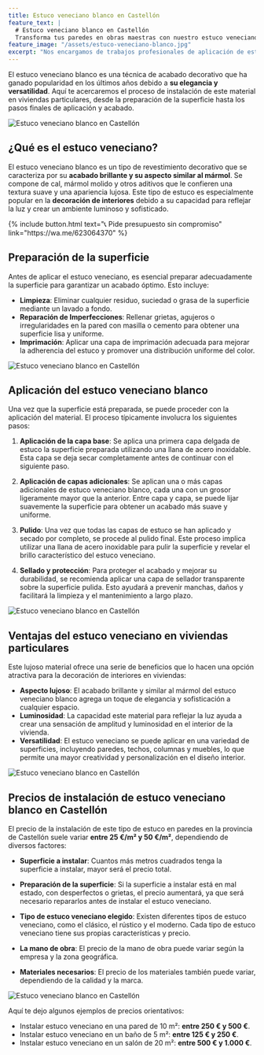 ```yaml
---
title: Estuco veneciano blanco en Castellón
feature_text: |
  # Estuco veneciano blanco en Castellón
  Transforma tus paredes en obras maestras con nuestro estuco veneciano.
feature_image: "/assets/estuco-veneciano-blanco.jpg"
excerpt: "Nos encargamos de trabajos profesionales de aplicación de estuco veneciano blanco en Castellón de la Plana y provincia."
---
```


El estuco veneciano blanco es una técnica de acabado decorativo que ha ganado popularidad en los últimos años debido a **su elegancia y versatilidad**. Aquí te acercaremos el proceso de instalación de este material en viviendas particulares, desde la preparación de la superficie hasta los pasos finales de aplicación y acabado.

<img src="/assets/estuco veneciano blanco en castellon 1.jpeg" alt="Estuco veneciano blanco en Castellón" class="center">


## ¿Qué es el estuco veneciano?

El estuco veneciano blanco es un tipo de revestimiento decorativo que se caracteriza por su **acabado brillante y su aspecto similar al mármol**. Se compone de cal, mármol molido y otros aditivos que le confieren una textura suave y una apariencia lujosa. Este tipo de estuco es especialmente popular en la **decoración de interiores** debido a su capacidad para reflejar la luz y crear un ambiente luminoso y sofisticado.


<div class="center">
{% include button.html text="📞 Pide presupuesto sin compromiso" link="https://wa.me/623064370" %}
</div>


## Preparación de la superficie

Antes de aplicar el estuco veneciano, es esencial preparar adecuadamente la superficie para garantizar un acabado óptimo. Esto incluye:

- **Limpieza**: Eliminar cualquier residuo, suciedad o grasa de la superficie mediante un lavado a fondo.
- **Reparación de Imperfecciones**: Rellenar grietas, agujeros o irregularidades en la pared con masilla o cemento para obtener una superficie lisa y uniforme.
- **Imprimación**: Aplicar una capa de imprimación adecuada para mejorar la adherencia del estuco y promover una distribución uniforme del color.

<img src="/assets/estuco veneciano blanco en castellon 2.jpeg" alt="Estuco veneciano blanco en Castellón" class="center">


## Aplicación del estuco veneciano blanco

Una vez que la superficie está preparada, se puede proceder con la aplicación del material. El proceso típicamente involucra los siguientes pasos:

1. **Aplicación de la capa base**: Se aplica una primera capa delgada de estuco la superficie preparada utilizando una llana de acero inoxidable. Esta capa se deja secar completamente antes de continuar con el siguiente paso.

2. **Aplicación de capas adicionales**: Se aplican una o más capas adicionales de estuco veneciano blanco, cada una con un grosor ligeramente mayor que la anterior. Entre capa y capa, se puede lijar suavemente la superficie para obtener un acabado más suave y uniforme.

3. **Pulido**: Una vez que todas las capas de estuco se han aplicado y secado por completo, se procede al pulido final. Este proceso implica utilizar una llana de acero inoxidable para pulir la superficie y revelar el brillo característico del estuco veneciano.

4. **Sellado y protección**: Para proteger el acabado y mejorar su durabilidad, se recomienda aplicar una capa de sellador transparente sobre la superficie pulida. Esto ayudará a prevenir manchas, daños y facilitará la limpieza y el mantenimiento a largo plazo.

<img src="/assets/estuco veneciano blanco en castellon 3.jpeg" alt="Estuco veneciano blanco en Castellón" class="center">


## Ventajas del estuco veneciano en viviendas particulares

Este lujoso material ofrece una serie de beneficios que lo hacen una opción atractiva para la decoración de interiores en viviendas:

- **Aspecto lujoso**: El acabado brillante y similar al mármol del estuco veneciano blanco agrega un toque de elegancia y sofisticación a cualquier espacio.
- **Luminosidad**: La capacidad este material para reflejar la luz ayuda a crear una sensación de amplitud y luminosidad en el interior de la vivienda.
- **Versatilidad**: El estuco veneciano se puede aplicar en una variedad de superficies, incluyendo paredes, techos, columnas y muebles, lo que permite una mayor creatividad y personalización en el diseño interior.

<img src="/assets/estuco veneciano blanco en castellon 4.jpeg" alt="Estuco veneciano blanco en Castellón" class="center">

## Precios de instalación de estuco veneciano blanco en Castellón

El precio de la instalación de este tipo de estuco en paredes en la provincia de Castellón suele variar **entre 25 €/m² y 50 €/m²**, dependiendo de diversos factores:

- **Superficie a instalar**: Cuantos más metros cuadrados tenga la superficie a instalar, mayor será el precio total.

- **Preparación de la superficie**: Si la superficie a instalar está en mal estado, con desperfectos o grietas, el precio aumentará, ya que será necesario repararlos antes de instalar el estuco veneciano.

- **Tipo de estuco veneciano elegido**: Existen diferentes tipos de estuco veneciano, como el clásico, el rústico y el moderno. Cada tipo de estuco veneciano tiene sus propias características y precio.

- **La mano de obra**: El precio de la mano de obra puede variar según la empresa y la zona geográfica.

- **Materiales necesarios**: El precio de los materiales también puede variar, dependiendo de la calidad y la marca.

<img src="/assets/estuco veneciano blanco en castellon 5.jpeg" alt="Estuco veneciano blanco en Castellón" class="center">


Aquí te dejo algunos ejemplos de precios orientativos:

- Instalar estuco veneciano en una pared de 10 m²: **entre 250 € y 500 €**.
- Instalar estuco veneciano en un baño de 5 m²: **entre 125 € y 250 €**.
- Instalar estuco veneciano en un salón de 20 m²: **entre 500 € y 1.000 €**.




